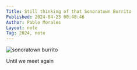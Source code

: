 ```yaml
---
Title: Still thinking of that Sonoratown Burrito
Published: 2024-04-25 00:48:46
Author: Pablo Morales
Layout: note
Tag: 2024, note
---
```

![sonoratown burrito](https://static.lifeofpablo.com/media/images/notes/sonoratown.jpeg)

Until we meet again
